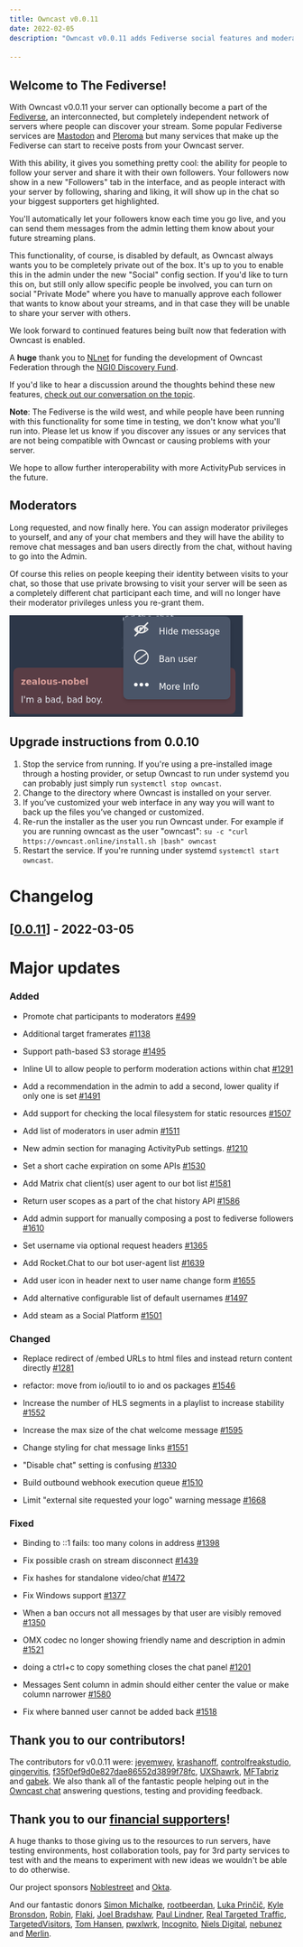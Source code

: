 ```yaml
---
title: Owncast v0.0.11
date: 2022-02-05
description: "Owncast v0.0.11 adds Fediverse social features and moderators."

---
```


## Welcome to The Fediverse!

With Owncast v0.0.11 your server can optionally become a part of the [Fediverse](https://en.wikipedia.org/wiki/Fediverse), an interconnected, but completely independent network of servers where people can discover your stream. Some popular Fediverse services are [Mastodon](https://joinmastodon.org/) and [Pleroma](https://pleroma.social/) but many services that make up the Fediverse can start to receive posts from your Owncast server.

With this ability, it gives you something pretty cool: the ability for people to follow your server and share it with their own followers. Your followers now show in a new "Followers" tab in the interface, and as people interact with your server by following, sharing and liking, it will show up in the chat so your biggest supporters get highlighted.

You'll automatically let your followers know each time you go live, and you can send them messages from the admin letting them know about your future streaming plans.

This functionality, of course, is disabled by default, as Owncast always wants you to be completely private out of the box. It's up to you to enable this in the admin under the new "Social" config section. If you'd like to turn this on, but still only allow specific people be involved, you can turn on social "Private Mode" where you have to manually approve each follower that wants to know about your streams, and in that case they will be unable to share your server with others.

We look forward to continued features being built now that federation with Owncast is enabled.

A **huge** thank you to [NLnet](https://nlnet.nl/project/Owncast/) for funding the development of Owncast Federation through the [NGI0 Discovery Fund](https://nlnet.nl/discovery).

If you'd like to hear a discussion around the thoughts behind these new features, [check out our conversation on the topic](https://www.youtube.com/watch?v=aeVvS0E-z3g).

**Note**: The Fediverse is the wild west, and while people have been running with this functionality for some time in testing, we don't know what you'll run into. Please let us know if you discover any issues or any services that are not being compatible with Owncast or causing problems with your server.

We hope to allow further interoperability with more ActivityPub services in the future.

## Moderators

Long requested, and now finally here. You can assign moderator privileges to yourself, and any of your chat members and they will have the ability to remove chat messages and ban users directly from the chat, without having to go into the Admin.

Of course this relies on people keeping their identity between visits to your chat, so those that use private browsing to visit your server will be seen as a completely different chat participant each time, and will no longer have their moderator privileges unless you re-grant them.

<img src="/images/moderator-menu.png"/>

## Upgrade instructions from 0.0.10

1. Stop the service from running. If you're using a pre-installed image through a hosting provider, or setup Owncast to run under systemd you can probably just simply run `systemctl stop owncast`.
1. Change to the directory where Owncast is installed on your server.
1. If you’ve customized your web interface in any way you will want to back up the files you’ve changed or customized.
1. Re-run the installer as the user you run Owncast under. For example if you are running owncast as the user "owncast": `su -c "curl https://owncast.online/install.sh |bash" owncast`
1. Restart the service. If you're running under systemd `systemctl start owncast`.



# Changelog

## [[0.0.11](https://github.com/owncast/owncast/milestone/14)] - 2022-03-05


# Major updates


### Added

* Promote chat participants to moderators [#499](https://github.com/owncast/owncast/issues/499) 

* Additional target framerates [#1138](https://github.com/owncast/owncast/issues/1138) 

* Support path-based S3 storage [#1495](https://github.com/owncast/owncast/issues/1495) 

* Inline UI to allow people to perform moderation actions within chat [#1291](https://github.com/owncast/owncast/issues/1291) 

* Add a recommendation in the admin to add a second, lower quality if only one is set [#1491](https://github.com/owncast/owncast/issues/1491) 

* Add support for checking the local filesystem for static resources [#1507](https://github.com/owncast/owncast/issues/1507) 

* Add list of moderators in user admin [#1511](https://github.com/owncast/owncast/issues/1511) 

* New admin section for managing ActivityPub settings. [#1210](https://github.com/owncast/owncast/issues/1210) 

* Set a short cache expiration on some APIs [#1530](https://github.com/owncast/owncast/issues/1530) 

* Add Matrix chat client(s) user agent to our bot list [#1581](https://github.com/owncast/owncast/issues/1581) 

* Return user scopes as a part of the chat history API [#1586](https://github.com/owncast/owncast/issues/1586) 

* Add admin support for manually composing a post to fediverse followers [#1610](https://github.com/owncast/owncast/issues/1610) 

* Set username via optional request headers [#1365](https://github.com/owncast/owncast/issues/1365) 

* Add Rocket.Chat to our bot user-agent list [#1639](https://github.com/owncast/owncast/issues/1639) 

* Add user icon in header next to user name change form [#1655](https://github.com/owncast/owncast/issues/1655) 

* Add alternative configurable list of default usernames [#1497](https://github.com/owncast/owncast/issues/1497) 

* Add steam as a Social Platform [#1501](https://github.com/owncast/owncast/issues/1501) 

### Changed

* Replace redirect of /embed URLs to html files and instead return content directly [#1281](https://github.com/owncast/owncast/issues/1281) 

* refactor: move from io/ioutil to io and os packages [#1546](https://github.com/owncast/owncast/pull/1546) 

* Increase the number of HLS segments in a playlist to increase stability [#1552](https://github.com/owncast/owncast/issues/1552) 

* Increase the max size of the chat welcome message [#1595](https://github.com/owncast/owncast/issues/1595) 

* Change styling for chat message links [#1551](https://github.com/owncast/owncast/issues/1551) 

* "Disable chat" setting is confusing [#1330](https://github.com/owncast/owncast/issues/1330) 

* Build outbound webhook execution queue [#1510](https://github.com/owncast/owncast/issues/1510) 

* Limit "external site requested your logo" warning message [#1668](https://github.com/owncast/owncast/issues/1668) 

### Fixed

* Binding to ::1 fails: too many colons in address [#1398](https://github.com/owncast/owncast/issues/1398) 

* Fix possible crash on stream disconnect  [#1439](https://github.com/owncast/owncast/issues/1439) 

* Fix hashes for standalone video/chat [#1472](https://github.com/owncast/owncast/pull/1472) 

* Fix Windows support [#1377](https://github.com/owncast/owncast/issues/1377) 

* When a ban occurs not all messages by that user are visibly removed [#1350](https://github.com/owncast/owncast/issues/1350) 

* OMX codec no longer showing friendly name and description in admin [#1521](https://github.com/owncast/owncast/issues/1521) 

* doing a ctrl+c to copy something closes the chat panel [#1201](https://github.com/owncast/owncast/issues/1201) 

* Messages Sent column in admin should either center the value or make column narrower [#1580](https://github.com/owncast/owncast/issues/1580) 

* Fix where banned user cannot be added back [#1518](https://github.com/owncast/owncast/issues/1518) 

## Thank you to our contributors!

The contributors for v0.0.11 were:
[jeyemwey](https://github.com/jeyemwey), [krashanoff](https://github.com/krashanoff), [controlfreakstudio](https://github.com/controlfreakstudio), [gingervitis](https://github.com/gingervitis), [f35f0ef9d0e827dae86552d3899f78fc](https://github.com/f35f0ef9d0e827dae86552d3899f78fc), [UXShawrk](https://github.com/UXShawrk), [MFTabriz](https://github.com/MFTabriz) and [gabek](https://github.com/gabek).
We also thank all of the fantastic people helping out in the [Owncast chat](https://owncast.rocket.chat) answering questions, testing and providing feedback.

## Thank you to our [financial supporters](https://opencollective.com/owncast)!

A huge thanks to those giving us to the resources to run servers, have testing environments, host collaboration tools, pay for 3rd party services to test with and the means to experiment with new ideas we wouldn't be able to do otherwise.

Our project sponsors [Noblestreet](https://opencollective.com/noblestreet) and [Okta](https://opencollective.com/okta).

And our fantastic donors [Simon Michalke](https://opencollective.com/simon-michalke), [rootbeerdan](https://opencollective.com/rootbeerdan), [Luka Prinčič](https://opencollective.com/luka-princic), [Kyle Bronsdon](https://opencollective.com/guest-7c7eb0e8), [Robin](https://opencollective.com/robin-mol1), [Flaki](https://opencollective.com/flaki), [Joel Bradshaw](https://opencollective.com/joel-bradshaw), [Paul Lindner](https://opencollective.com/lindner), [Real Targeted Traffic](https://opencollective.com/seo25-com), [TargetedVisitors](https://opencollective.com/targeted-traffic), [Tom Hansen](https://opencollective.com/guest-eca9a6e4), [pwxlwrk](https://opencollective.com/guest-3bb3ecf0), [Incognito](https://opencollective.com/incognito-3b4cd5c7), [Niels Digital](https://opencollective.com/guest-80892d29), [nebunez](https://opencollective.com/guest-50d297d1) and [Merlin](https://opencollective.com/johnathan-shunn).
